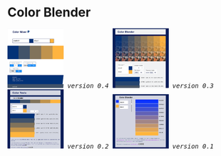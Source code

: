 # Color Blender

<kbd>
<span>
<img src="assets/screenshots/color-blender-v-0-4.png?raw=truetransparent-label" alt="drawing" width="25%"/>
<em>version 0.4</em>
</span>
</kbd>

<kbd>
<span>
<img src="assets/screenshots/color-blender-v-0-3.png?raw=truetransparent-label" alt="drawing" width="25%"/>
<em>version 0.3</em>
</span>
</kbd>

<kbd>
<span>
<img src="assets/screenshots/color-blender-v-0-2-2.png?raw=truetransparent-label" alt="drawing" width="25%"/>
<em>version 0.2</em>
</span>
</kbd>

<kbd>
<span>
<img src="assets/screenshots/color-blender-v-0-1.png?raw=truetransparent-label" alt="drawing" width="25%"/>
<em>version 0.1</em>
</span>
</kbd>

